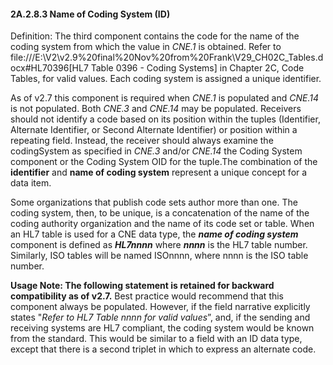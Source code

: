 #### 2A.2.8.3 Name of Coding System (ID)

Definition: The third component contains the code for the name of the coding system from which the value in _CNE.1_ is obtained. Refer to file:///E:\V2\v2.9%20final%20Nov%20from%20Frank\V29_CH02C_Tables.docx#HL70396[HL7 Table 0396 - Coding Systems] in Chapter 2C, Code Tables, for valid values. Each coding system is assigned a unique identifier.

As of v2.7 this component is required when _CNE.1_ is populated and _CNE.14_ is not populated. Both _CNE.3_ and _CNE.14_ may be populated. Receivers should not identify a code based on its position within the tuples (Identifier, Alternate Identifier, or Second Alternate Identifier) or position within a repeating field. Instead, the receiver should always examine the codingSystem as specified in _CNE.3_ and/or _CNE.14_ the Coding System component or the Coding System OID for the tuple.The combination of the **identifier** and **name of coding system** represent a unique concept for a data item.

Some organizations that publish code sets author more than one. The coding system, then, to be unique, is a concatenation of the name of the coding authority organization and the name of its code set or table. When an HL7 table is used for a CNE data type, the **_name of coding system_** component is defined as **_HL7nnnn_** where **_nnnn_** is the HL7 table number. Similarly, ISO tables will be named ISOnnnn, where nnnn is the ISO table number.

**Usage Note: The following statement is retained for backward compatibility as of v2.7.** Best practice would recommend that this component always be populated. However, if the field narrative explicitly states "_Refer to HL7 Table nnnn for valid values_”, and, if the sending and receiving systems are HL7 compliant, the coding system would be known from the standard. This would be similar to a field with an ID data type, except that there is a second triplet in which to express an alternate code.
